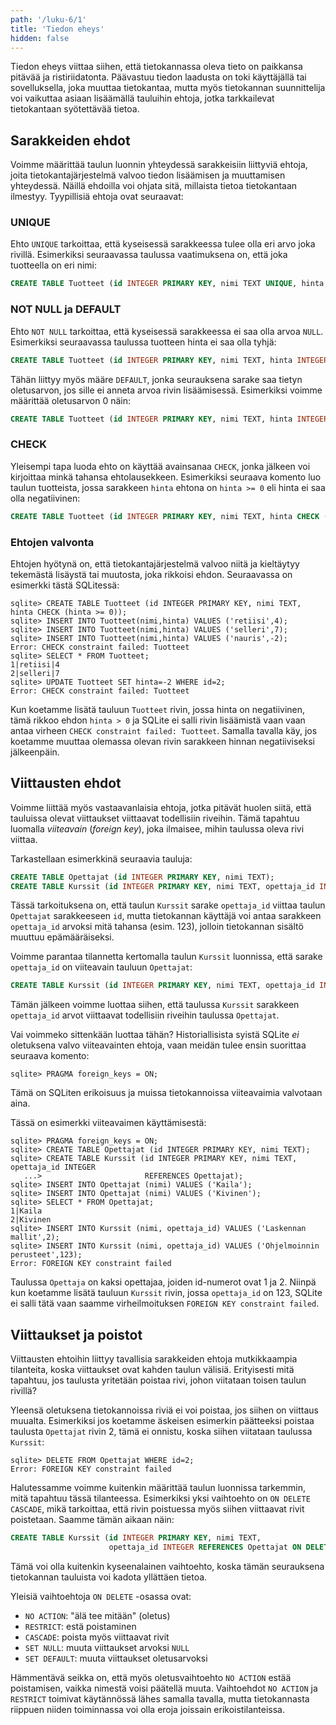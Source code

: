 ```yaml
---
path: '/luku-6/1'
title: 'Tiedon eheys'
hidden: false
---
```


Tiedon eheys viittaa siihen,
että tietokannassa oleva
tieto on paikkansa pitävää ja ristiriidatonta.
Päävastuu tiedon laadusta on toki käyttäjällä tai sovelluksella,
joka muuttaa tietokantaa,
mutta myös tietokannan suunnittelija voi vaikuttaa
asiaan lisäämällä tauluihin ehtoja,
jotka tarkkailevat tietokantaan syötettävää tietoa.

## Sarakkeiden ehdot

Voimme määrittää taulun luonnin yhteydessä
sarakkeisiin liittyviä ehtoja,
joita tietokantajärjestelmä valvoo tiedon lisäämisen ja muuttamisen
yhteydessä.
Näillä ehdoilla voi ohjata sitä, millaista tietoa tietokantaan ilmestyy.
Tyypillisiä ehtoja ovat seuraavat:

### UNIQUE

Ehto `UNIQUE` tarkoittaa, että kyseisessä sarakkeessa tulee olla
eri arvo joka rivillä.
Esimerkiksi seuraavassa taulussa vaatimuksena on,
että joka tuotteella on eri nimi:

```sql
CREATE TABLE Tuotteet (id INTEGER PRIMARY KEY, nimi TEXT UNIQUE, hinta INTEGER);
```

### NOT NULL ja DEFAULT

Ehto `NOT NULL` tarkoittaa, että kyseisessä sarakkeessa ei saa
olla arvoa `NULL`.
Esimerkiksi seuraavassa taulussa tuotteen hinta ei saa olla tyhjä:

```sql
CREATE TABLE Tuotteet (id INTEGER PRIMARY KEY, nimi TEXT, hinta INTEGER NOT NULL);
```

Tähän liittyy myös määre `DEFAULT`,
jonka seurauksena sarake saa tietyn oletusarvon,
jos sille ei anneta arvoa rivin lisäämisessä.
Esimerkiksi voimme määrittää oletusarvon 0 näin:

```sql
CREATE TABLE Tuotteet (id INTEGER PRIMARY KEY, nimi TEXT, hinta INTEGER DEFAULT 0);
```

### CHECK

Yleisempi tapa luoda ehto on käyttää avainsanaa `CHECK`,
jonka jälkeen voi kirjoittaa minkä tahansa ehtolausekkeen.
Esimerkiksi seuraava komento luo taulun tuotteista,
jossa sarakkeen `hinta` ehtona on `hinta >= 0`
eli hinta ei saa olla negatiivinen:

```sql
CREATE TABLE Tuotteet (id INTEGER PRIMARY KEY, nimi TEXT, hinta CHECK (hinta >= 0));
```

### Ehtojen valvonta

Ehtojen hyötynä on, että tietokantajärjestelmä valvoo niitä
ja kieltäytyy tekemästä lisäystä tai muutosta,
joka rikkoisi ehdon.
Seuraavassa on esimerkki tästä SQLitessä:

```x
sqlite> CREATE TABLE Tuotteet (id INTEGER PRIMARY KEY, nimi TEXT, hinta CHECK (hinta >= 0));
sqlite> INSERT INTO Tuotteet(nimi,hinta) VALUES ('retiisi',4);
sqlite> INSERT INTO Tuotteet(nimi,hinta) VALUES ('selleri',7);
sqlite> INSERT INTO Tuotteet(nimi,hinta) VALUES ('nauris',-2);
Error: CHECK constraint failed: Tuotteet
sqlite> SELECT * FROM Tuotteet;
1|retiisi|4
2|selleri|7
sqlite> UPDATE Tuotteet SET hinta=-2 WHERE id=2;
Error: CHECK constraint failed: Tuotteet
```

Kun koetamme lisätä tauluun `Tuotteet` rivin,
jossa hinta on negatiivinen,
tämä rikkoo ehdon `hinta > 0`
ja SQLite ei salli rivin lisäämistä vaan
vaan antaa virheen `CHECK constraint failed: Tuotteet`.
Samalla tavalla käy, jos koetamme muuttaa olemassa olevan
rivin sarakkeen hinnan negatiiviseksi jälkeenpäin.

## Viittausten ehdot

Voimme liittää myös vastaavanlaisia ehtoja,
jotka pitävät huolen siitä, että tauluissa olevat
viittaukset viittaavat todellisiin riveihin.
Tämä tapahtuu luomalla _viiteavain_ (_foreign key_),
joka ilmaisee, mihin taulussa oleva rivi viittaa.

Tarkastellaan esimerkkinä seuraavia tauluja:

```sql
CREATE TABLE Opettajat (id INTEGER PRIMARY KEY, nimi TEXT);
CREATE TABLE Kurssit (id INTEGER PRIMARY KEY, nimi TEXT, opettaja_id INTEGER);
```

Tässä tarkoituksena on,
että taulun `Kurssit` sarake `opettaja_id` viittaa
taulun `Opettajat` sarakkeeseen `id`,
mutta tietokannan käyttäjä voi antaa sarakkeen `opettaja_id`
arvoksi mitä tahansa (esim. 123),
jolloin tietokannan sisältö muuttuu epämääräiseksi.

Voimme parantaa tilannetta kertomalla taulun `Kurssit`
luonnissa, että sarake `opettaja_id` on viiteavain tauluun `Opettajat`:

```sql
CREATE TABLE Kurssit (id INTEGER PRIMARY KEY, nimi TEXT, opettaja_id INTEGER REFERENCES Opettajat);
```

Tämän jälkeen voimme luottaa siihen,
että taulussa `Kurssit` sarakkeen `opettaja_id` arvot
viittaavat todellisiin riveihin taulussa `Opettajat`.

<text-box variant='hint' name='SQLite ja viiteavaimet'>

Vai voimmeko sittenkään luottaa tähän?
Historiallisista syistä SQLite _ei_
oletuksena valvo viiteavainten ehtoja,
vaan meidän tulee ensin suorittaa seuraava komento:

```x
sqlite> PRAGMA foreign_keys = ON;
```

Tämä on SQLiten erikoisuus ja muissa tietokannoissa
viiteavaimia valvotaan aina.

</text-box>

Tässä on esimerkki viiteavaimen käyttämisestä:

```x
sqlite> PRAGMA foreign_keys = ON;
sqlite> CREATE TABLE Opettajat (id INTEGER PRIMARY KEY, nimi TEXT);
sqlite> CREATE TABLE Kurssit (id INTEGER PRIMARY KEY, nimi TEXT, opettaja_id INTEGER
   ...>                       REFERENCES Opettajat);
sqlite> INSERT INTO Opettajat (nimi) VALUES ('Kaila');
sqlite> INSERT INTO Opettajat (nimi) VALUES ('Kivinen');
sqlite> SELECT * FROM Opettajat;
1|Kaila
2|Kivinen
sqlite> INSERT INTO Kurssit (nimi, opettaja_id) VALUES ('Laskennan mallit',2);
sqlite> INSERT INTO Kurssit (nimi, opettaja_id) VALUES ('Ohjelmoinnin perusteet',123);
Error: FOREIGN KEY constraint failed   
```

Taulussa `Opettaja` on kaksi opettajaa,
joiden id-numerot ovat 1 ja 2.
Niinpä kun koetamme lisätä tauluun `Kurssit` rivin,
jossa `opettaja_id` on 123,
SQLite ei salli tätä vaan saamme virheilmoituksen
`FOREIGN KEY constraint failed`.

## Viittaukset ja poistot

Viittausten ehtoihin liittyy tavallisia sarakkeiden ehtoja
mutkikkaampia tilanteita, koska viittaukset ovat kahden taulun välisiä.
Erityisesti mitä tapahtuu, jos taulusta yritetään poistaa rivi,
johon viitataan toisen taulun rivillä?

Yleensä oletuksena tietokannoissa riviä ei voi poistaa,
jos siihen on viittaus muualta.
Esimerkiksi jos koetamme äskeisen esimerkin päätteeksi
poistaa taulusta `Opettajat` rivin 2, tämä ei onnistu,
koska siihen viitataan taulussa `Kurssit`:

```x
sqlite> DELETE FROM Opettajat WHERE id=2;
Error: FOREIGN KEY constraint failed
```

Halutessamme voimme kuitenkin määrittää taulun luonnissa
tarkemmin, 
mitä tapahtuu tässä tilanteessa.
Esimerkiksi yksi vaihtoehto on `ON DELETE CASCADE`,
mikä tarkoittaa,
että rivin poistuessa myös siihen viittaavat rivit poistetaan.
Saamme tämän aikaan näin:

```sql
CREATE TABLE Kurssit (id INTEGER PRIMARY KEY, nimi TEXT,
                      opettaja_id INTEGER REFERENCES Opettajat ON DELETE CASCADE);
```

Tämä voi olla kuitenkin kyseenalainen vaihtoehto,
koska tämän seurauksena tietokannan tauluista voi kadota yllättäen tietoa.

<text-box variant='hint' name='Poiston seuraukset'>

Yleisiä vaihtoehtoja `ON DELETE` -osassa ovat:

* `NO ACTION`: "älä tee mitään" (oletus)
* `RESTRICT`: estä poistaminen
* `CASCADE`: poista myös viittaavat rivit
* `SET NULL`: muuta viittaukset arvoksi `NULL`
* `SET DEFAULT`: muuta viittaukset oletusarvoksi

Hämmentävä seikka on, että myös oletusvaihtoehto
`NO ACTION` estää poistamisen, vaikka nimestä voisi päätellä muuta.
Vaihtoehdot `NO ACTION` ja `RESTRICT` toimivat käytännössä
lähes samalla tavalla, mutta tietokannasta riippuen
niiden toiminnassa voi olla eroja joissain erikoistilanteissa.

</text-box>

